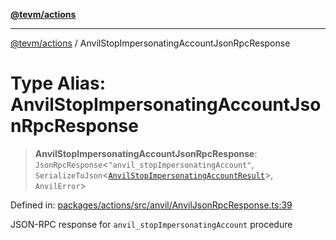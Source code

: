 [**@tevm/actions**](../README.md)

***

[@tevm/actions](../globals.md) / AnvilStopImpersonatingAccountJsonRpcResponse

# Type Alias: AnvilStopImpersonatingAccountJsonRpcResponse

> **AnvilStopImpersonatingAccountJsonRpcResponse**: `JsonRpcResponse`\<`"anvil_stopImpersonatingAccount"`, `SerializeToJson`\<[`AnvilStopImpersonatingAccountResult`](AnvilStopImpersonatingAccountResult.md)\>, `AnvilError`\>

Defined in: [packages/actions/src/anvil/AnvilJsonRpcResponse.ts:39](https://github.com/evmts/tevm-monorepo/blob/main/packages/actions/src/anvil/AnvilJsonRpcResponse.ts#L39)

JSON-RPC response for `anvil_stopImpersonatingAccount` procedure
